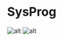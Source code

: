 # SysProg

![alt](http://www.snu.ac.kr/webdata/boards/enmedia/65da03fbe822bf23d07dbf313349e4cd.jpg)
![alt](http://img.ichannela.com/IMAGE/M16/2014/02/02/60529415.2-60529414.2.jpg?rev=1)
